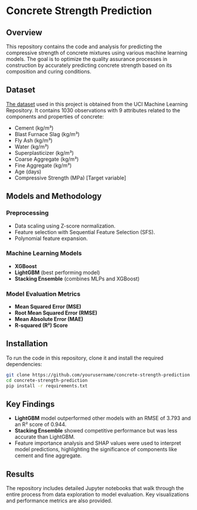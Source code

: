 # Concrete Strength Prediction
## Overview

This repository contains the code and analysis for predicting the compressive strength of concrete mixtures using various machine learning models. The goal is to optimize the quality assurance processes in construction by accurately predicting concrete strength based on its composition and curing conditions.

## Dataset 

[The dataset](https://archive.ics.uci.edu/dataset/165/concrete+compressive+strength) used in this project is obtained from the UCI Machine Learning Repository. It contains 1030 observations with 9 attributes related to the components and properties of concrete:

- Cement (kg/m³)
- Blast Furnace Slag (kg/m³)
- Fly Ash (kg/m³)
- Water (kg/m³)
- Superplasticizer (kg/m³)
- Coarse Aggregate (kg/m³)
- Fine Aggregate (kg/m³)
- Age (days)
- Compressive Strength (MPa) [Target variable]

## Models and Methodology
### Preprocessing

- Data scaling using Z-score normalization.
- Feature selection with Sequential Feature Selection (SFS).
- Polynomial feature expansion.

### Machine Learning Models

- **XGBoost**
- **LightGBM** (best performing model)
- **Stacking Ensemble** (combines MLPs and XGBoost)

### Model Evaluation Metrics

- **Mean Squared Error (MSE)**
- **Root Mean Squared Error (RMSE)**
- **Mean Absolute Error (MAE)**
- **R-squared (R²) Score**

## Installation

To run the code in this repository, clone it and install the required dependencies:

```bash
git clone https://github.com/yourusername/concrete-strength-prediction.git
cd concrete-strength-prediction
pip install -r requirements.txt
```

## Key Findings

- **LightGBM** model outperformed other models with an RMSE of 3.793 and an R² score of 0.944.
- **Stacking Ensemble** showed competitive performance but was less accurate than LightGBM.
- Feature importance analysis and SHAP values were used to interpret model predictions, highlighting the significance of components like cement and fine aggregate.
  
## Results
The repository includes detailed Jupyter notebooks that walk through the entire process from data exploration to model evaluation. Key visualizations and performance metrics are also provided.

